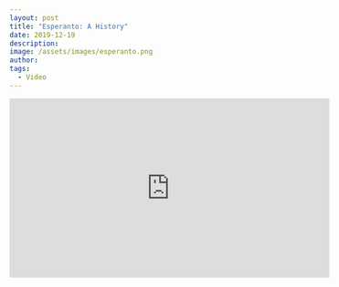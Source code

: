 ```yaml
---
layout: post
title: "Esperanto: A History"
date: 2019-12-19
description: 
image: /assets/images/esperanto.png
author: 
tags: 
  - Video
---
```



<iframe width="560" height="315" src="https://www.youtube.com/embed/MG8Wzm0GXQg" frameborder="0" allow="accelerometer; autoplay; encrypted-media; gyroscope; picture-in-picture" allowfullscreen></iframe>